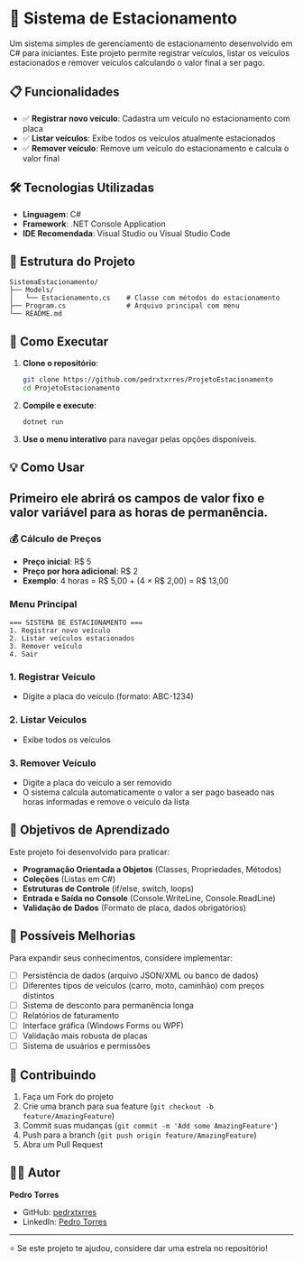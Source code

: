 # 🚗 Sistema de Estacionamento

Um sistema simples de gerenciamento de estacionamento desenvolvido em C# para iniciantes. Este projeto permite registrar veículos, listar os veículos estacionados e remover veículos calculando o valor final a ser pago.

## 📋 Funcionalidades

- ✅ **Registrar novo veículo**: Cadastra um veículo no estacionamento com placa
- ✅ **Listar veículos**: Exibe todos os veículos atualmente estacionados
- ✅ **Remover veículo**: Remove um veículo do estacionamento e calcula o valor final

## 🛠️ Tecnologias Utilizadas

- **Linguagem**: C#
- **Framework**: .NET Console Application
- **IDE Recomendada**: Visual Studio ou Visual Studio Code

## 📁 Estrutura do Projeto

```
SistemaEstacionamento/
├── Models/
│   └── Estacionamento.cs    # Classe com métodos do estacionamento
├── Program.cs               # Arquivo principal com menu
└── README.md
```

## 🚀 Como Executar

1. **Clone o repositório**:
   ```bash
   git clone https://github.com/pedrxtxrres/ProjetoEstacionamento
   cd ProjetoEstacionamento
   ```

2. **Compile e execute**:
   ```bash
   dotnet run
   ```

3. **Use o menu interativo** para navegar pelas opções disponíveis.

## 💡 Como Usar

## Primeiro ele abrirá os campos de valor fixo e valor variável para as horas de permanência.

### 💰 Cálculo de Preços

- **Preço inicial**: R$ 5
- **Preço por hora adicional**: R$ 2
- **Exemplo**: 4 horas = R$ 5,00 + (4 × R$ 2,00) = R$ 13,00

### Menu Principal
```
=== SISTEMA DE ESTACIONAMENTO ===
1. Registrar novo veículo
2. Listar veículos estacionados
3. Remover veículo
4. Sair
```

### 1. Registrar Veículo
- Digite a placa do veículo (formato: ABC-1234)

### 2. Listar Veículos
- Exibe todos os veículos

### 3. Remover Veículo
- Digite a placa do veículo a ser removido
- O sistema calcula automaticamente o valor a ser pago baseado nas horas informadas e remove o veículo da lista



## 🎯 Objetivos de Aprendizado

Este projeto foi desenvolvido para praticar:

- **Programação Orientada a Objetos** (Classes, Propriedades, Métodos)
- **Coleções** (Listas em C#)
- **Estruturas de Controle** (if/else, switch, loops)
- **Entrada e Saída no Console** (Console.WriteLine, Console.ReadLine)
- **Validação de Dados** (Formato de placa, dados obrigatórios)

## 🔧 Possíveis Melhorias

Para expandir seus conhecimentos, considere implementar:

- [ ] Persistência de dados (arquivo JSON/XML ou banco de dados)
- [ ] Diferentes tipos de veículos (carro, moto, caminhão) com preços distintos
- [ ] Sistema de desconto para permanência longa
- [ ] Relatórios de faturamento
- [ ] Interface gráfica (Windows Forms ou WPF)
- [ ] Validação mais robusta de placas
- [ ] Sistema de usuários e permissões

## 🤝 Contribuindo

1. Faça um Fork do projeto
2. Crie uma branch para sua feature (`git checkout -b feature/AmazingFeature`)
3. Commit suas mudanças (`git commit -m 'Add some AmazingFeature'`)
4. Push para a branch (`git push origin feature/AmazingFeature`)
5. Abra um Pull Request

## 👨‍💻 Autor

**Pedro Torres**
- GitHub: [pedrxtxrres](https://github.com/pedrxtxrres)
- LinkedIn: [Pedro Torres](https://www.linkedin.com/in/pedro-torres-15389a185/)

---

⭐ Se este projeto te ajudou, considere dar uma estrela no repositório!
